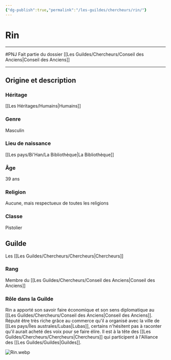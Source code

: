 ```yaml
---
{"dg-publish":true,"permalink":"/les-guildes/chercheurs/rin/"}
---
```


# Rin
---
#PNJ 
Fait partie du dossier [[Les Guildes/Chercheurs/Conseil des Anciens\|Conseil des Anciens]]

-------
## Origine et description
### Héritage
[[Les Héritages/Humains\|Humains]]
### Genre
Masculin
### Lieu de naissance
[[Les pays/Bi'Han/La Bibliothèque\|La Bibliothèque]]
### Âge
39 ans
### Religion
Aucune, mais respectueux de toutes les religions
### Classe
Pistolier
## Guilde
Les [[Les Guildes/Chercheurs/Chercheurs\|Chercheurs]]
### Rang
Membre du [[Les Guildes/Chercheurs/Conseil des Anciens\|Conseil des Anciens]]
### Rôle dans la Guilde
Rin a apporté son savoir faire économique et son sens diplomatique au [[Les Guildes/Chercheurs/Conseil des Anciens\|Conseil des Anciens]]. Réputé être très riche grâce au commerce qu'il a organisé avec la ville de [[Les pays/Îles australes/Lubas\|Lubas]], certains n'hésitent pas à raconter qu'il aurait acheté des voix pour se faire élire.
Il est à la tête des [[Les Guildes/Chercheurs/Chercheurs\|Chercheurs]] qui participent à l'Alliance des [[Les Guildes/Guildes\|Guildes]].

![Rin.webp](/img/user/_Images/_PNJs/Rin.webp)